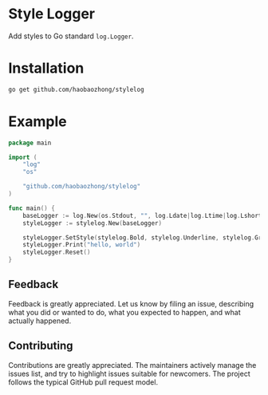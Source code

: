 # Style Logger

Add styles to Go standard `log.Logger`.

# Installation

```sh
go get github.com/haobaozhong/stylelog
```

# Example

```go
package main

import (
	"log"
	"os"

	"github.com/haobaozhong/stylelog"
)

func main() {
	baseLogger := log.New(os.Stdout, "", log.Ldate|log.Ltime|log.Lshortfile)
	styleLogger := stylelog.New(baseLogger)

	styleLogger.SetStyle(stylelog.Bold, stylelog.Underline, stylelog.Green, stylelog.Faint)
	styleLogger.Print("hello, world")
	styleLogger.Reset()
}
```

## Feedback

Feedback is greatly appreciated.
Let us know by filing an issue, describing what you did or wanted to do, what you expected to happen, and what actually happened.

## Contributing

Contributions are greatly appreciated.
The maintainers actively manage the issues list, and try to highlight issues suitable for newcomers.
The project follows the typical GitHub pull request model.
